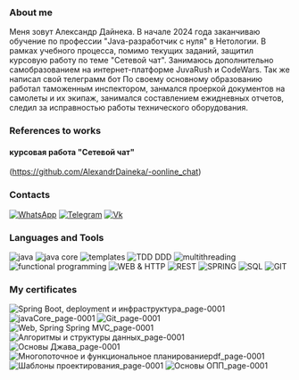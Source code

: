 ### About me
Меня зовут Александр Дайнека. В начале 2024 года заканчиваю обучение по профессии "Java-разработчик с нуля" в Нетологии.  В рамках учебного процесса, помимо текущих заданий, защитил курсовую работу по теме "Сетевой чат". 
Занимаюсь дополнительно самобразованием на интернет-платформе JuvaRush и CodeWars. Так же написал свой телеграмм бот
По своему основному образованию работал таможенным инспектором, занмался проеркой документов на самолеты и их экипаж, занимался составлением ежидневных отчетов, следил за исправностью работы технического оборудования.

### References to works
#### курсовая работа "Сетевой чат"
(https://github.com/AlexandrDaineka/-oonline_chat)


### Contacts
[ ![WhatsApp](https://img.shields.io/badge/whatsapp-85877C?style=for-the-badge&logo=whatsapp)](https://api.whatsapp.com/send?phone=89500490080)
[ ![Telegram](https://img.shields.io/badge/telegram-85877C?style=for-the-badge&logo=telegram)](https://t.me/Daineka_alex)
[ ![Vk](https://img.shields.io/badge/vk-85877C?style=for-the-badge&logo=vk&logoColor=0950F4)](
https://vk.com/dainekaa)


### Languages and Tools

![java](https://img.shields.io/badge/java-04859D?style=for-the-badge&logo=Java)
![java core](https://img.shields.io/badge/java_core-04859D?style=for-the-badge&logo=Core)
![templates](https://img.shields.io/badge/templates-04859D?style=for-the-badge&logo=java)
![TDD DDD](https://img.shields.io/badge/TDD_DDD-04859D?style=for-the-badge&logo=tdd)
![multithreading](https://img.shields.io/badge/multithreading-04859D?style=for-the-badge&logo=java)
![functional programming](https://img.shields.io/badge/functional_programming-04859D?style=for-the-badge&logo=java)
![WEB & HTTP](https://img.shields.io/badge/WEB_&_HTTP-04859D?style=for-the-badge&logo=java)
![REST](https://img.shields.io/badge/REST-04859D?style=for-the-badge&logo=rest)
![SPRING](https://img.shields.io/badge/SPRING-04859D?style=for-the-badge&logo=spring)
![SQL](https://img.shields.io/badge/SQL-04859D?style=for-the-badge&logo=mysql&logoColor=FF7C00)
![GIT](https://img.shields.io/badge/GIT-04859D?style=for-the-badge&logo=git)

### My certificates
![Spring Boot, deployment и инфраструктура_page-0001](https://github.com/AlexandrDaineka/AlexandrDaineka/assets/126582500/589c2426-d3c6-4129-a699-867ba356f5e1)
![javaCore_page-0001](https://github.com/AlexandrDaineka/AlexandrDaineka/assets/126582500/57eae3f1-6346-4672-a791-e4276d3f5d87)
![Git_page-0001](https://github.com/AlexandrDaineka/AlexandrDaineka/assets/126582500/f6b90741-ef06-40c4-8109-939d1879685f)
![Web, Spring   Spring MVC_page-0001](https://github.com/AlexandrDaineka/AlexandrDaineka/assets/126582500/65ddc095-13ce-45a0-8327-102fef19070c)
![Алгоритмы и структуры данных_page-0001](https://github.com/AlexandrDaineka/AlexandrDaineka/assets/126582500/53bc8596-2136-4ea5-8ba3-7921fce0f9f3)
![Основы Джава_page-0001](https://github.com/AlexandrDaineka/AlexandrDaineka/assets/126582500/f29b8840-7118-4f28-929d-3252121f1b8d)
![Многопоточное и функциональное планированиеpdf_page-0001](https://github.com/AlexandrDaineka/AlexandrDaineka/assets/126582500/7a5d4215-2cf8-4c24-bed2-107de6069aa7)
![Шаблоны проектирования_page-0001](https://github.com/AlexandrDaineka/AlexandrDaineka/assets/126582500/76f3fe7e-3268-482a-a7f3-0da9477743f8)
![Основы ОПП_page-0001](https://github.com/AlexandrDaineka/AlexandrDaineka/assets/126582500/c595b6db-c0d4-4aac-98e5-779a843dea2b)


